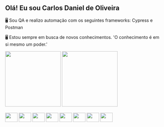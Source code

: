 ## Olá! Eu sou Carlos Daniel de Oliveira
<p>
  🖥 Sou QA e realizo automação com os seguintes frameworks: Cypress e Postman 
</p>
<p>
  🖥 Estou sempre em busca de novos conhecimentos. 'O conhecimento é em si mesmo um poder.'
</p>
<div>
    <img height = '180em' src='https://github-readme-stats.vercel.app/api?username=clsdaniell&show_icons=true&theme=dark'>
    <img height = '180em' src='https://github-readme-stats.vercel.app/api/top-langs/?username=clsdaniell&layout=compact&theme=dark'>
</div>

<div style = 'display: inline_block'><br>
  <img align='center' height='30' width='40' src='https://cdn.jsdelivr.net/gh/devicons/devicon/icons/javascript/javascript-original.svg'>
  <img align='center' height='30' width='40' src="https://cdn.sanity.io/images/o0o2tn5x/production/13b9c8412093e2f0cdb5495e1f59144967fa1664-512x512.jpg">
  <img align='center' height='30' width='40' src='https://cdn.jsdelivr.net/gh/devicons/devicon/icons/cucumber/cucumber-plain.svg'>
  <img align='center' height='30' width='40' src="https://cdn.jsdelivr.net/gh/devicons/devicon/icons/postgresql/postgresql-plain-wordmark.svg"/>
  <img align='center' height='30' width='40' src="https://cdn.jsdelivr.net/gh/devicons/devicon/icons/azure/azure-original.svg" />
  <img align='center' height='30' width='40' src="https://cdn.jsdelivr.net/gh/devicons/devicon/icons/git/git-original-wordmark.svg" />
  <img align='center' height='30' width='40' src="https://cdn.jsdelivr.net/gh/devicons/devicon/icons/jira/jira-original-wordmark.svg" />
  <img align='center' height='30' width='40' src="https://cdn.jsdelivr.net/gh/devicons/devicon/icons/vscode/vscode-original.svg" />   
</div>
